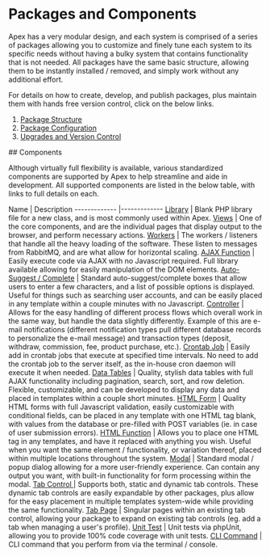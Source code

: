 
# Packages and Components

Apex has a very modular design, and each system is comprised of a series of packages allowing you to customize
and finely tune each system to its specific needs without having a bulky system that contains functionality
that is not needed.  All packages have the same basic structure, allowing them to be instantly installed /
removed, and simply work without any additional effort.

For details on how to create, develop, and publish packages, plus maintain them with hands free version
control, click on the below links.

1. [Package Structure](packages_structure.md)
2. [Package Configuration](packages_config.md)
3. [Upgrades and Version Control](upgrades.md)


<a name="#components">
## Components

Although virtually full flexibility is available, various standardized components are supported by Apex to
help streamline and aide in development.  All supported components are listed in the below table, with links
to full details on each.

Name | Description ------------- |------------- [Library](components/lib.md) | Blank PHP library file for a
new class, and is most commonly used within Apex. [Views](components/view.md) | One of the core components,
and are the individual pages that display output to the browser, and perform necessary actions.
[Workers](components/worker.md) | The workers / listeners that handle all the heavy loading of the software.
These listen to messages from RabbitMQ, and are what allow for horizontal scaling. [AJAX
Function](components/ajax.md) | Easily execute code via AJAX with no Javascript required.  Full library
available allowing for easily manipulation of the DOM elements. [Auto-Suggest /
Complete](components/autosuggest.md) | Standard auto-suggest/complete boxes that allow users to enter a few
characters, and a list of possible options is displayed.  Useful for things such as searching user accounts,
and can be easily placed in any template within a couple minutes with no Javascript.
[Controller](components/controller.md) | Allows for the easy handling of different process flows which overall
work in the same way, but handle the data slightly differently. Example of this are e-mail notifications
(different notification types pull different database records to personalize the e-mail message) and
transaction types (deposit, withdraw, commission, fee, product purchase, etc.). [Crontab
Job](components/cron.md) | Easily add in crontab jobs that execute at specified time intervals.  No need to
add the crontab job to the server itself, as the in-house cron daemon will execute it when needed. [Data
Tables](components/table.md) | Quality, stylish data tables with full AJAX functionality including pagination,
search, sort, and row deletion.  Flexible, customizable, and can be developed to display any data and placed
in templates within a couple short minutes. [HTML Form](components/form.md) | Quality HTML forms with full
Javascript validation, easily customizable with conditional fields, can be placed in any template with one
HTML tag blank, with values from the database or pre-filled with POST variables (ie. in case of user
submission errors). [HTML Function](components/htmlfunc.md) | Allows you to place one HTML tag in any
templates, and have it replaced with anything you wish.  Useful when you want the same element /
functionality, or variation thereof, placed within multiple locations throughout the system.
[Modal](components/modal.md) | Standard modal / popup dialog allowing for a more user-friendly experience. Can
contain any output you want, with built-in functionality for form processing within the modal. [Tab Control
](components/tabcontrol.md) | Supports both, static and dynamic tab controls. These dynamic tab controls are
easily expandable by other packages, plus allow for the easy placement in multiple templates system-wide while
providing the same functionality. [Tab Page](components/tabpage.md) | Singular pages within an existing tab
control, allowing your package to expand on existing tab controls (eg. add a tab when managing a user's
profile). [Unit Test](components/test.md) | Unit tests via phpUnit, allowing you to provide 100% code coverage
with unit tests. [CLI Command](components/cli.md) | CLI command that you perform from via the terminal /
console.


